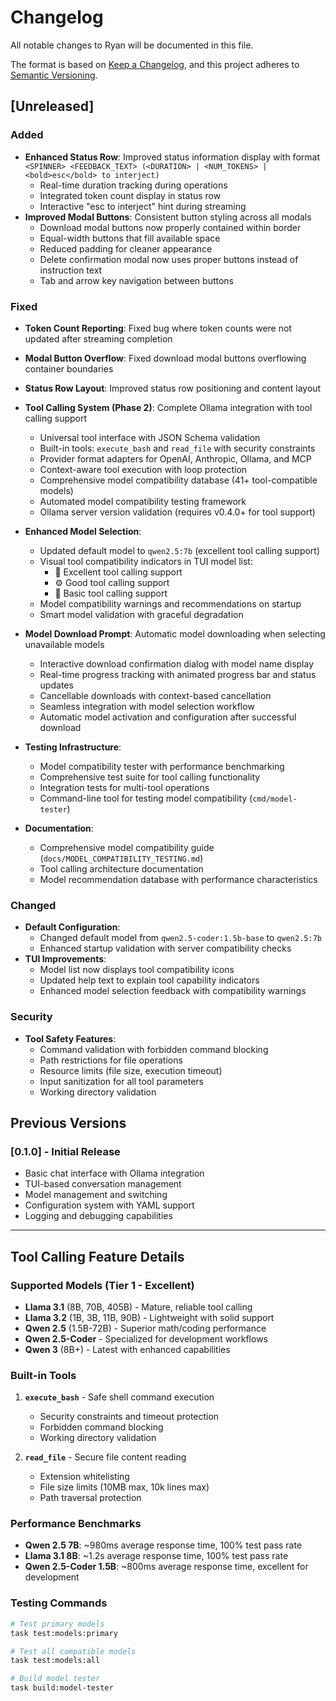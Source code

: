 # Changelog

All notable changes to Ryan will be documented in this file.

The format is based on [Keep a Changelog](https://keepachangelog.com/en/1.0.0/),
and this project adheres to [Semantic Versioning](https://semver.org/spec/v2.0.0.html).

## [Unreleased]

### Added
- **Enhanced Status Row**: Improved status information display with format `<SPINNER> <FEEDBACK_TEXT> (<DURATION> | <NUM_TOKENS> | <bold>esc</bold> to interject)`
  - Real-time duration tracking during operations
  - Integrated token count display in status row
  - Interactive "esc to interject" hint during streaming
- **Improved Modal Buttons**: Consistent button styling across all modals
  - Download modal buttons now properly contained within border
  - Equal-width buttons that fill available space
  - Reduced padding for cleaner appearance
  - Delete confirmation modal now uses proper buttons instead of instruction text
  - Tab and arrow key navigation between buttons

### Fixed
- **Token Count Reporting**: Fixed bug where token counts were not updated after streaming completion
- **Modal Button Overflow**: Fixed download modal buttons overflowing container boundaries
- **Status Row Layout**: Improved status row positioning and content layout

- **Tool Calling System (Phase 2)**: Complete Ollama integration with tool calling support
  - Universal tool interface with JSON Schema validation
  - Built-in tools: `execute_bash` and `read_file` with security constraints
  - Provider format adapters for OpenAI, Anthropic, Ollama, and MCP
  - Context-aware tool execution with loop protection
  - Comprehensive model compatibility database (41+ tool-compatible models)
  - Automated model compatibility testing framework
  - Ollama server version validation (requires v0.4.0+ for tool support)
- **Enhanced Model Selection**:
  - Updated default model to `qwen2.5:7b` (excellent tool calling support)
  - Visual tool compatibility indicators in TUI model list:
    - 🔧 Excellent tool calling support
    - ⚙️ Good tool calling support  
    - 🔩 Basic tool calling support
  - Model compatibility warnings and recommendations on startup
  - Smart model validation with graceful degradation
- **Model Download Prompt**: Automatic model downloading when selecting unavailable models
  - Interactive download confirmation dialog with model name display
  - Real-time progress tracking with animated progress bar and status updates
  - Cancellable downloads with context-based cancellation
  - Seamless integration with model selection workflow
  - Automatic model activation and configuration after successful download
- **Testing Infrastructure**:
  - Model compatibility tester with performance benchmarking
  - Comprehensive test suite for tool calling functionality
  - Integration tests for multi-tool operations
  - Command-line tool for testing model compatibility (`cmd/model-tester`)
- **Documentation**:
  - Comprehensive model compatibility guide (`docs/MODEL_COMPATIBILITY_TESTING.md`)
  - Tool calling architecture documentation
  - Model recommendation database with performance characteristics

### Changed
- **Default Configuration**:
  - Changed default model from `qwen2.5-coder:1.5b-base` to `qwen2.5:7b`
  - Enhanced startup validation with server compatibility checks
- **TUI Improvements**:
  - Model list now displays tool compatibility icons
  - Updated help text to explain tool capability indicators
  - Enhanced model selection feedback with compatibility warnings

### Security
- **Tool Safety Features**:
  - Command validation with forbidden command blocking
  - Path restrictions for file operations
  - Resource limits (file size, execution timeout)
  - Input sanitization for all tool parameters
  - Working directory validation

## Previous Versions

### [0.1.0] - Initial Release
- Basic chat interface with Ollama integration
- TUI-based conversation management
- Model management and switching
- Configuration system with YAML support
- Logging and debugging capabilities

---

## Tool Calling Feature Details

### Supported Models (Tier 1 - Excellent)
- **Llama 3.1** (8B, 70B, 405B) - Mature, reliable tool calling
- **Llama 3.2** (1B, 3B, 11B, 90B) - Lightweight with solid support
- **Qwen 2.5** (1.5B-72B) - Superior math/coding performance
- **Qwen 2.5-Coder** - Specialized for development workflows
- **Qwen 3** (8B+) - Latest with enhanced capabilities

### Built-in Tools
1. **`execute_bash`** - Safe shell command execution
   - Security constraints and timeout protection
   - Forbidden command blocking
   - Working directory validation

2. **`read_file`** - Secure file content reading
   - Extension whitelisting
   - File size limits (10MB max, 10k lines max)
   - Path traversal protection

### Performance Benchmarks
- **Qwen 2.5 7B**: ~980ms average response time, 100% test pass rate
- **Llama 3.1 8B**: ~1.2s average response time, 100% test pass rate
- **Qwen 2.5-Coder 1.5B**: ~800ms average response time, excellent for development

### Testing Commands
```bash
# Test primary models
task test:models:primary

# Test all compatible models  
task test:models:all

# Build model tester
task build:model-tester
```
